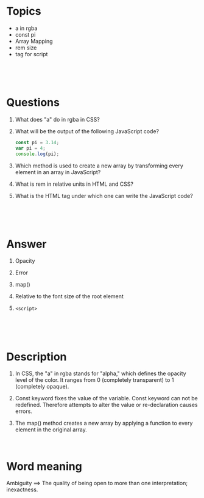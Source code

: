 # Topics

- a in rgba
- const pi
- Array Mapping
- rem size
- tag for script

&nbsp;

&nbsp;

# Questions

1. What does "a" do in rgba in CSS?

2. What will be the output of the following JavaScript code?

   ```js
   const pi = 3.14;
   var pi = 4;
   console.log(pi);
   ```

3. Which method is used to create a new array by transforming every element in an array in JavaScript?

4. What is rem in relative units in HTML and CSS?

5. What is the HTML tag under which one can write the JavaScript code?

&nbsp;

&nbsp;

# Answer

1. Opacity

2. Error

3. map()

4. Relative to the font size of the root element

5. `<script>`

&nbsp;

&nbsp;

# Description

1. In CSS, the "a" in rgba stands for "alpha," which defines the opacity level of the color. It ranges from 0 (completely transparent) to 1 (completely opaque).

2. Const keyword fixes the value of the variable. Const keyword can not be redefined. Therefore attempts to alter the value or re-declaration causes errors.

3. The map() method creates a new array by applying a function to every element in the original array.

&nbsp;

# Word meaning

Ambiguity ==> The quality of being open to more than one interpretation; inexactness.
